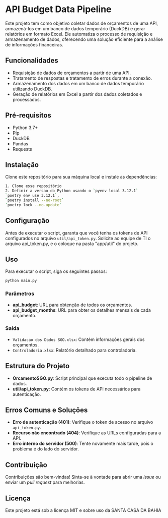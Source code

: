 # API Budget Data Pipeline

Este projeto tem como objetivo coletar dados de orçamentos de uma API, armazená-los em um banco de dados temporário (DuckDB) e gerar relatórios em formato Excel. Ele automatiza o processo de requisição e armazenamento de dados, oferecendo uma solução eficiente para a análise de informações financeiras.

## Funcionalidades

- Requisição de dados de orçamentos a partir de uma API.
- Tratamento de respostas e tratamento de erros durante a conexão.
- Armazenamento dos dados em um banco de dados temporário utilizando DuckDB.
- Geração de relatórios em Excel a partir dos dados coletados e processados.

## Pré-requisitos

- Python 3.7+
- Pip
- DuckDB
- Pandas
- Requests

## Instalação

Clone este repositório para sua máquina local e instale as dependências:

```bash
1. Clone esse repositório
2. Definir a versao do Python usando o `pyenv local 3.12.1`
`poetry env use 3.12.1`, 
`poetry install --no-root`
`poetry lock --no-update`
```

## Configuração

Antes de executar o script, garanta que você tenha os tokens de API configurados no arquivo `util/api_token.py`. Solicite ao equipe de TI o arquivo api_token.py, e o coloque na pasta "app/util" do projeto. 

## Uso

Para executar o script, siga os seguintes passos:

```bash
python main.py
```

### Parâmetros

- **api_budget**: URL para obtenção de todos os orçamentos.
- **api_budget_months**: URL para obter os detalhes mensais de cada orçamento.

### Saída

- `Validacao dos Dados SGO.xlsx`: Contém informações gerais dos orçamentos.
- `Controladoria.xlsx`: Relatório detalhado para controladoria.

## Estrutura do Projeto

- **OrcamentoSGO.py**: Script principal que executa todo o pipeline de dados.
- **util/api_token.py**: Contém os tokens de API necessários para autenticação.

## Erros Comuns e Soluções

- **Erro de autenticação (401)**: Verifique o token de acesso no arquivo `api_token.py`.
- **Recurso não encontrado (404)**: Verifique as URLs configuradas para a API.
- **Erro interno do servidor (500)**: Tente novamente mais tarde, pois o problema é do lado do servidor.

## Contribuição

Contribuições são bem-vindas! Sinta-se à vontade para abrir uma _issue_ ou enviar um _pull request_ para melhorias.

## Licença

Este projeto está sob a licença MIT e  sobre uso da SANTA CASA DA BAHIA
